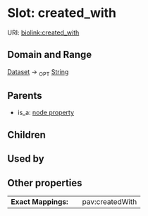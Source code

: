 
# Slot: created_with




URI: [biolink:created_with](https://w3id.org/biolink/vocab/created_with)


## Domain and Range

[Dataset](Dataset.md) &#8594;  <sub>OPT</sub> [String](types/String.md)

## Parents

 *  is_a: [node property](node_property.md)

## Children


## Used by


## Other properties

|  |  |  |
| --- | --- | --- |
| **Exact Mappings:** | | pav:createdWith |

